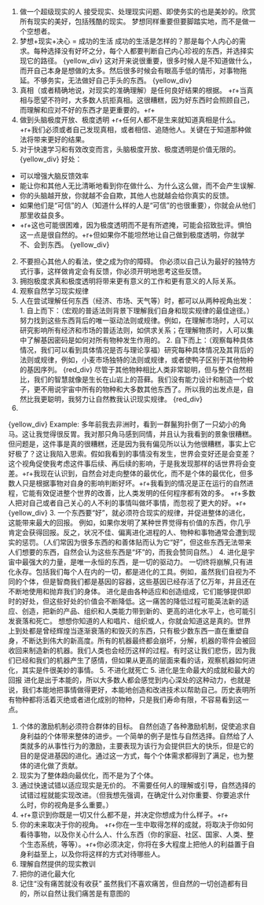 1. 做一个超级现实的人
  接受现实、处理现实问题、即使务实的也是美妙的。欣赏所有现实的美好，包括残酷的现实。
  梦想同样重要但要脚踏实地，而不是做一个空想者。
  1. 梦想+现实+决心 = 成功的生活
    成功的生活是怎样的？那是每个人内心的需求。每种选择没有好坏之分，每个人都要判断自己内心珍视的东西，并选择实现它的路径。
  {yellow_div}
  这对开来说很重要，很多时候人是不知道做什么，而开自己本身是想做的太多。然后很多时候会有眼高手低的情形，对事物拖延。不够务实，无法做好自己手头的东西。
  {yellow_div}
2. 真相（或者精确地说，对现实的准确理解）是任何良好结果的根据。
  +r+当真相与愿望不符时，大多数人抗拒真相。这很糟糕，因为好东西时会照顾自己，而理解和应对不好的东西才是更重要的。+r+
3. 做到头脑极度开放、极度透明
  +r+任何人都不是生来就知道真相是什么。+r+我们必须或者自己发现真相，或者相信、追随他人。关键在于知道那种做法将带来更好的结果。
  1. 对于快速学习和有效改变而言，头脑极度开放、极度透明是价值无限的。
  {yellow_div}
  好处：
  * 可以增强大脑反馈效率
  * 能让你和其他人无比清晰地看到你在做什么、为什么这么做，而不会产生误解.
  * 你的头脑越开放，你就越不会自欺，其他人也就越会给你真实的反馈。
  * 如果他们是“可信”的人（知道什么样的人是“可信”的也很重要），你就会从他们那里收益良多。
  * +r+这也可能很困难，因为极度透明而不是有所遮掩，可能会招致批评。惧怕这一点是很自然的。+r+但如果你不能坦然地让自己做到极度透明，你就学不、会到东西。
  {yellow_div}
  2. 不要担心其他人的看法，使之成为你的障碍。
  你必须以自己认为最好的独特方式行事，这样做肯定会有反馈，你必须开明地思考这些反馈。
  3. 拥抱极度求真和极度透明将带来更有意义的工作和更有意义的人际关系。
4. 观察自然学习现实规律
  1. 人在尝试理解任何东西（经济、市场、天气等）时，都可以从两种视角出发：
    1. 自上而下：（宏观的普适法则背景下理解我们自身和现实规律的最佳途径。）努力找到这些东西背后的唯一驱动法则或规律。例如，在理解市场时，人可以研究影响所有经济和市场的普适法则，如供求关系；在理解物质时，人可以集中了解基因密码是如何对所有物种发生作用的。
    2. 自下而上：（观察每种具体情况，我们可以看到具体情况是否与理论享福）研究每种具体情况及其背后的法则或规律，例如，小麦市场独特的法则或规律，或者使鸭子区别于其他物种的基因序列。
  {red_div}
  尽管于其他物种相比人类非常聪明，但与整个自然相比，我们的智慧就像是生长在山岩上的苔藓。我们没有能力设计和制造一个蚊子，更不用说宇宙中所有的物种和大多数其他东西了。所以我的出发点是，自然比我更聪明，我努力让自然教我认识现实规律。
  {red_div}
  2.  
  {yellow_div}
  Example:
  多年前我去非洲时，看到一群鬣狗扑倒了一只幼小的角马。这让我觉得很反胃。我对那只角马感到同情，并且认为我看到的景象很糟糕。但问题是，这件事是真的很糟糕，还是因为我有偏见所以认为他很糟糕，事实上它好极了？这让我陷入思索。假如我看到的事情没有发生，世界会变好还是会变差？这个视角促使我考虑这件事后续、再后续的影响，于是我发现那样的话世界将会变差。+r+我现在认识到，自然会对走向整体的最优化，而不是个体的最优化，但多数人只是根据事物对自身的影响判断好坏。+r+我看到的情况是正在运行的自然进程，它能有效促进整个世界的改善，比人类发明的任何程序都有效的多。
  +r+多数人把对自己或者自己关心的人不利的事情叫做坏事情，而忽视了更大的好。+r+
  {yellow_div}
  3. 一个东西要“好”，就必须符合现实的规律，并促进整体的进化，这能带来最大的回报。
  例如，如果你发明了某种世界觉得有价值的东西，你几乎肯定会获得回报。反之，状况不佳、偏离进化进程的人、物种和事物通常会遭到现实的惩罚。（人们常因为很多东西的和善体贴而认为它“好”，但这些东西无法带来人们想要的东西，自然会认为这些东西是“坏”的，而我会赞同自然。）
  4. 进化是宇宙中最强大的力量，是唯一永恒的东西，是一切的驱动力。
  一切终将崩解,只有进化永存。包括我们每个人在内的一切，都是进化的工具。例如，虽然我们自视为不同的个体，但是智商我们都是基因的容器，这些基因已经存活了亿万年，并且还在不断地使用和抛弃我们的身体。
  进化是由各种适应和创造组成，它们能够提供即时的好处，但这些好处的价值会不断降低。这一痛苦的降低过程可能英法新的适应、创造，把新的产品、组织和人类能力带到新的、更高的进化水平上，也可能引发衰落和死亡。
  想想你知道的人和唱片、组织或人，你就会知道这是真的。世界上到处都是曾经辉煌当逐渐衰落的和毁灭的东西，只有极少数东西一直在重塑自身，不断达到伟大的新高度。所有的机器最终都会崩坏，分解，机器的零件会被回收回来制造新的机器。我们人类也会经历这样的过程。有时这让我们悲伤，因为我们已经和我们的机器产生了感情，但如果从更高的层面来看的话，观察机器如何进化，其实是件很美妙的事情。
  5. 不进化就死亡
5. 进化是生命最大的成就和最大的回报
  进化是出于本能的，所以大多数人都会感觉到内心深处的这种动力，也就是说，我们本能地把事情做得更好，本能地创造和改进技术以帮助自己。历史表明所有物种都将活着灭绝或者进化成别的物种，只是我们寿命有限，不容易看到这一点。
  1. 个体的激励机制必须符合群体的目标。
  自然创造了各种激励机制，促使追求自身利益的个体带来整体的进步。一个简单的例子是性与自然选择。自然给了人类就多的从事性行为的激励，主要表现为该行为会提供巨大的快乐，但是它的目的是促进基因的进化。通过这一方式，每个个体需求都得到了满足，也为整体的进化做了贡献。
  2. 现实为了整体趋向最优化，而不是为了个体。
  3. 通过快速试错以适应现实是无价的。
  不需要任何人的理解或引导，自然选择的试错过程就能实现改进。（但我想先强调，在确定什么对你重要、你要追求什么时，你的视角是多么重要。）
  4. +r+意识到你既是一切又什么都不是，并决定你想成为什么样子。+r+
  5. 你的未来取决于你的视角。
  +r+你在一生中取得怎样的成就，将取决于你如何看待事物，以及你关心什么人、什么东西（你的家庭、社区、国家、人类、整个生态系统，等等）。+r+你必须决定，你将在多大程度上把他人的利益置于自身利益至上，以及你将这样的方式对待哪些人。
6. 理解自然提供的现实教训
  1. 把你的进化最大化
  2. 记住“没有痛苦就没有收获”
    虽然我们不喜欢痛苦，但自然的一切创造都有目的，所以自然让我们痛苦是有意图的
